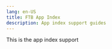```yaml
---
lang: en-US
title: FTB App Index
description: App index support guides
---
```


This is the app index support